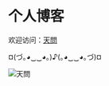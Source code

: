 # 个人博客

欢迎访问：[天問](https://tiven.cn "天問")

¤(づ｡◕‿‿◕｡)♪(｡◕‿‿◕｡づ)¤

![天問](https://tiven.cn/logo.png "天問")
